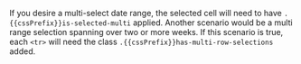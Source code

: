 If you desire a multi-select date range, the selected cell will need to have `.{{cssPrefix}}is-selected-multi` applied. Another scenario would be a multi range selection spanning over two or more weeks. If this scenario is true, each `<tr>` will need the class `.{{cssPrefix}}has-multi-row-selections` added.
